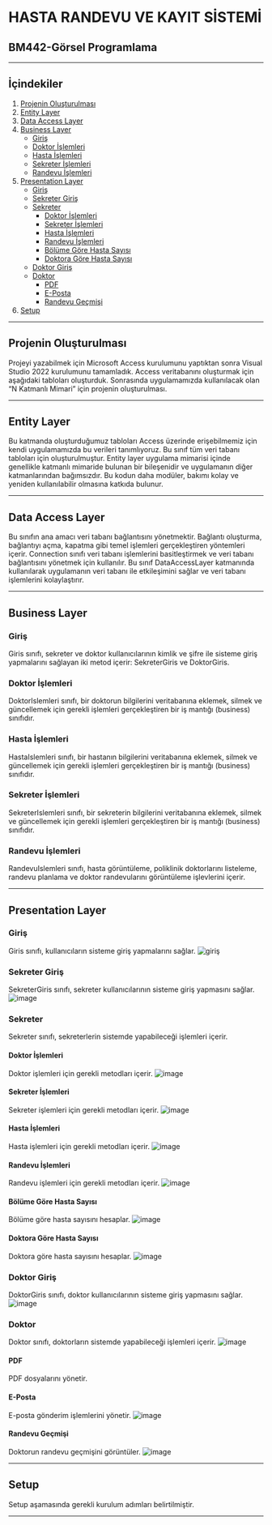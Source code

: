 # HASTA RANDEVU VE KAYIT SİSTEMİ


## BM442-Görsel Programlama

---

## İçindekiler
1. [Projenin Oluşturulması](#projenin-oluşturulması)
2. [Entity Layer](#entity-layer)
3. [Data Access Layer](#data-access-layer)
4. [Business Layer](#business-layer)
    - [Giriş](#giriş)
    - [Doktor İşlemleri](#doktor-i̇şlemleri)
    - [Hasta İşlemleri](#hasta-i̇şlemleri)
    - [Sekreter İşlemleri](#sekreter-i̇şlemleri)
    - [Randevu İşlemleri](#randevu-i̇şlemleri)
5. [Presentation Layer](#presentation-layer)
    - [Giriş](#giriş-1)
    - [Sekreter Giriş](#sekreter-giriş)
    - [Sekreter](#sekreter)
        - [Doktor İşlemleri](#doktor-i̇şlemleri)
        - [Sekreter İşlemleri](#sekreter-i̇şlemleri)
        - [Hasta İşlemleri](#hasta-i̇şlemleri)
        - [Randevu İşlemleri](#randevu-i̇şlemleri)
        - [Bölüme Göre Hasta Sayısı](#bölüme-göre-hasta-sayısı)
        - [Doktora Göre Hasta Sayısı](#doktora-göre-hasta-sayısı)
    - [Doktor Giriş](#doktor-giriş)
    - [Doktor](#doktor)
        - [PDF](#pdf)
        - [E-Posta](#e-posta)
        - [Randevu Geçmişi](#randevu-geçmişi)
6. [Setup](#setup)

---

## Projenin Oluşturulması
Projeyi yazabilmek için Microsoft Access kurulumunu yaptıktan sonra Visual Studio 2022 kurulumunu tamamladık. Access veritabanını oluşturmak için aşağıdaki tabloları oluşturduk. Sonrasında uygulamamızda kullanılacak olan “N Katmanlı Mimari” için projenin oluşturulması.

---

## Entity Layer
Bu katmanda oluşturduğumuz tabloları Access üzerinde erişebilmemiz için kendi uygulamamızda bu verileri tanımlıyoruz. Bu sınıf tüm veri tabanı tabloları için oluşturulmuştur. Entity layer uygulama mimarisi içinde genellikle katmanlı mimaride bulunan bir bileşenidir ve uygulamanın diğer katmanlarından bağımsızdır. Bu kodun daha modüler, bakımı kolay ve yeniden kullanılabilir olmasına katkıda bulunur.

---

## Data Access Layer
Bu sınıfın ana amacı veri tabanı bağlantısını yönetmektir. Bağlantı oluşturma, bağlantıyı açma, kapatma gibi temel işlemleri gerçekleştiren yöntemleri içerir. Connection sınıfı veri tabanı işlemlerini basitleştirmek ve veri tabanı bağlantısını yönetmek için kullanılır. Bu sınıf DataAccessLayer katmanında kullanılarak uygulamanın veri tabanı ile etkileşimini sağlar ve veri tabanı işlemlerini kolaylaştırır.

---

## Business Layer

### Giriş
Giris sınıfı, sekreter ve doktor kullanıcılarının kimlik ve şifre ile sisteme giriş yapmalarını sağlayan iki metod içerir: SekreterGiris ve DoktorGiris.

### Doktor İşlemleri
DoktorIslemleri sınıfı, bir doktorun bilgilerini veritabanına eklemek, silmek ve güncellemek için gerekli işlemleri gerçekleştiren bir iş mantığı (business) sınıfıdır.

### Hasta İşlemleri
HastaIslemleri sınıfı, bir hastanın bilgilerini veritabanına eklemek, silmek ve güncellemek için gerekli işlemleri gerçekleştiren bir iş mantığı (business) sınıfıdır.

### Sekreter İşlemleri
SekreterIslemleri sınıfı, bir sekreterin bilgilerini veritabanına eklemek, silmek ve güncellemek için gerekli işlemleri gerçekleştiren bir iş mantığı (business) sınıfıdır.

### Randevu İşlemleri
RandevuIslemleri sınıfı, hasta görüntüleme, poliklinik doktorlarını listeleme, randevu planlama ve doktor randevularını görüntüleme işlevlerini içerir.

---

## Presentation Layer

### Giriş
Giris sınıfı, kullanıcıların sisteme giriş yapmalarını sağlar.
![giriş](https://github.com/Ebruavsar/hospital/assets/73585933/2258c458-7f90-4576-b1c1-1161db176ade)

### Sekreter Giriş
SekreterGiris sınıfı, sekreter kullanıcılarının sisteme giriş yapmasını sağlar.
![image](https://github.com/Ebruavsar/hospital/assets/73585933/ef8b1c0d-9e8e-4fba-8038-dd52ad455f48)


### Sekreter
Sekreter sınıfı, sekreterlerin sistemde yapabileceği işlemleri içerir.

#### Doktor İşlemleri
Doktor işlemleri için gerekli metodları içerir.
![image](https://github.com/Ebruavsar/hospital/assets/73585933/82918e32-19e1-4595-bdc4-023a602049f9)

#### Sekreter İşlemleri
Sekreter işlemleri için gerekli metodları içerir.
![image](https://github.com/Ebruavsar/hospital/assets/73585933/35fde53d-134c-4ef2-8940-a64243e262d0)

#### Hasta İşlemleri
Hasta işlemleri için gerekli metodları içerir.
![image](https://github.com/Ebruavsar/hospital/assets/73585933/89b0f8fd-1ea2-4b0b-a193-b54ccca9cf49)

#### Randevu İşlemleri
Randevu işlemleri için gerekli metodları içerir.
![image](https://github.com/Ebruavsar/hospital/assets/73585933/dfc85cd2-30a7-4289-a646-e7405accca15)

#### Bölüme Göre Hasta Sayısı
Bölüme göre hasta sayısını hesaplar.
![image](https://github.com/Ebruavsar/hospital/assets/73585933/3305edfc-1b61-4361-9b96-1ea590e09de4)

#### Doktora Göre Hasta Sayısı
Doktora göre hasta sayısını hesaplar.
![image](https://github.com/Ebruavsar/hospital/assets/73585933/d2c86457-d3cc-44ae-ba18-9994bce0dc50)

### Doktor Giriş
DoktorGiris sınıfı, doktor kullanıcılarının sisteme giriş yapmasını sağlar.
![image](https://github.com/Ebruavsar/hospital/assets/73585933/a121808e-a57e-40f8-b485-ba2ba9f0eca2)

### Doktor
Doktor sınıfı, doktorların sistemde yapabileceği işlemleri içerir.
![image](https://github.com/Ebruavsar/hospital/assets/73585933/901af9c6-6c34-4dfd-bcf9-3472223402f2)

#### PDF
PDF dosyalarını yönetir.

#### E-Posta
E-posta gönderim işlemlerini yönetir.
![image](https://github.com/Ebruavsar/hospital/assets/73585933/3edaf0b8-e845-4f19-a162-333a4fff44db)

#### Randevu Geçmişi
Doktorun randevu geçmişini görüntüler.
![image](https://github.com/Ebruavsar/hospital/assets/73585933/4cfeda18-10c5-4608-9309-0b6513898bbc)

---

## Setup
Setup aşamasında gerekli kurulum adımları belirtilmiştir.

---

